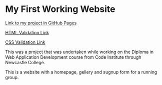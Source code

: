 # My First Working Website

[Link to my project in GitHub Pages](https://kimb81.github.io/my-first-repo/)

[HTML Validation Link](https://validator.w3.org/nu/?doc=https%3A%2F%2Fkimb81.github.io%2Flove-running%2F)

[CSS Validation Link](http://jigsaw.w3.org/css-validator/validator?uri=https%3A%2F%2Fkimb81.github.io%2Flove-running%2F&profile=css3svg&usermedium=all&warning=1&vextwarning=&lang=en)

This was a project that was undertaken while working on the Diploma in Web Application Development course from Code Institute through Newcastle College.

This is a website with a homepage, gellery and sugnup form for a running group.
